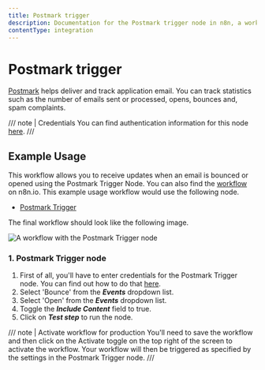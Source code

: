```yaml
---
title: Postmark trigger
description: Documentation for the Postmark trigger node in n8n, a workflow automation platform. Includes details of operations and configuration, and links to examples and credentials information.
contentType: integration
---
```


# Postmark trigger

[Postmark](https://postmarkapp.com) helps deliver and track application email. You can track statistics such as the number of emails sent or processed, opens, bounces and, spam complaints.

/// note | Credentials
You can find authentication information for this node [here](/integrations/builtin/credentials/postmark/).
///

## Example Usage

This workflow allows you to receive updates when an email is bounced or opened using the Postmark Trigger Node. You can also find the [workflow](https://n8n.io/workflows/660) on n8n.io. This example usage workflow would use the following node.

- [Postmark Trigger]()

The final workflow should look like the following image.

![A workflow with the Postmark Trigger node](/_images/integrations/builtin/trigger-nodes/postmarktrigger/workflow.png)

### 1. Postmark Trigger node

1. First of all, you'll have to enter credentials for the Postmark Trigger node. You can find out how to do that [here](/integrations/builtin/credentials/postmark/).
2. Select 'Bounce' from the ***Events*** dropdown list.
3. Select 'Open' from the ***Events*** dropdown list.
4. Toggle the ***Include Content*** field to true.
5. Click on ***Test step*** to run the node.

/// note | Activate workflow for production
You'll need to save the workflow and then click on the Activate toggle on the top right of the screen to activate the workflow. Your workflow will then be triggered as specified by the settings in the Postmark Trigger node.
///

